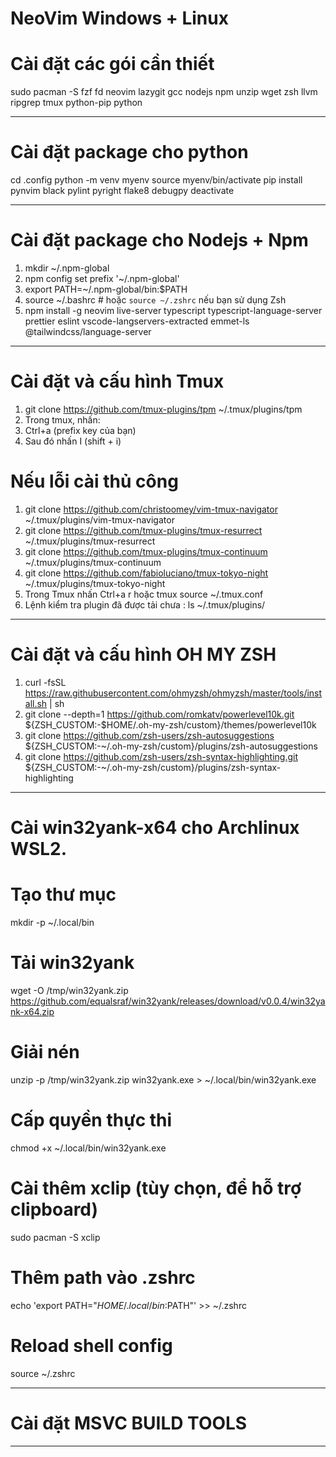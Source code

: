 # NeoVim Windows + Linux

# Cài đặt các gói cần thiết

sudo pacman -S fzf fd neovim lazygit gcc nodejs npm unzip wget zsh llvm
ripgrep tmux python-pip python  

--------------------------------------------------------------------------

# Cài đặt package cho python 

cd .config
python -m venv myenv
source myenv/bin/activate
pip install pynvim black pylint pyright flake8 debugpy
deactivate

--------------------------------------------------------------------------

# Cài đặt package cho Nodejs + Npm 

1. mkdir ~/.npm-global
2. npm config set prefix '~/.npm-global'
3. export PATH=~/.npm-global/bin:$PATH
4. source ~/.bashrc   # hoặc `source ~/.zshrc` nếu bạn sử dụng Zsh
5. npm install -g neovim live-server typescript typescript-language-server prettier eslint vscode-langservers-extracted emmet-ls @tailwindcss/language-server


--------------------------------------------------------------------------

# Cài đặt và cấu hình Tmux 
1. git clone https://github.com/tmux-plugins/tpm ~/.tmux/plugins/tpm
2. Trong tmux, nhấn:
3. Ctrl+a (prefix key của bạn)
4. Sau đó nhấn I (shift + i)

# Nếu lỗi cài thủ công 
1. git clone https://github.com/christoomey/vim-tmux-navigator ~/.tmux/plugins/vim-tmux-navigator
2. git clone https://github.com/tmux-plugins/tmux-resurrect ~/.tmux/plugins/tmux-resurrect 
3. git clone https://github.com/tmux-plugins/tmux-continuum ~/.tmux/plugins/tmux-continuum
4. git clone https://github.com/fabioluciano/tmux-tokyo-night ~/.tmux/plugins/tmux-tokyo-night
5. Trong Tmux nhấn Ctrl+a r hoặc tmux source ~/.tmux.conf
6. Lệnh kiểm tra plugin đã được tải chưa : ls ~/.tmux/plugins/
--------------------------------------------------------------------------

# Cài đặt và cấu hình OH MY ZSH

1. curl -fsSL https://raw.githubusercontent.com/ohmyzsh/ohmyzsh/master/tools/install.sh | sh
2. git clone --depth=1 https://github.com/romkatv/powerlevel10k.git ${ZSH_CUSTOM:-$HOME/.oh-my-zsh/custom}/themes/powerlevel10k
3. git clone https://github.com/zsh-users/zsh-autosuggestions ${ZSH_CUSTOM:-~/.oh-my-zsh/custom}/plugins/zsh-autosuggestions
4. git clone https://github.com/zsh-users/zsh-syntax-highlighting.git ${ZSH_CUSTOM:-~/.oh-my-zsh/custom}/plugins/zsh-syntax-highlighting

--------------------------------------------------------------------------

# Cài win32yank-x64 cho Archlinux WSL2.

# Tạo thư mục

mkdir -p ~/.local/bin

# Tải win32yank

wget -O /tmp/win32yank.zip https://github.com/equalsraf/win32yank/releases/download/v0.0.4/win32yank-x64.zip

# Giải nén

unzip -p /tmp/win32yank.zip win32yank.exe > ~/.local/bin/win32yank.exe

# Cấp quyền thực thi

chmod +x ~/.local/bin/win32yank.exe

# Cài thêm xclip (tùy chọn, để hỗ trợ clipboard)

sudo pacman -S xclip

# Thêm path vào .zshrc

echo 'export PATH="$HOME/.local/bin:$PATH"' >> ~/.zshrc

# Reload shell config

source ~/.zshrc

--------------------------------------------------------------------------

# Cài đặt MSVC BUILD TOOLS 

--------------------------------------------------------------------------



